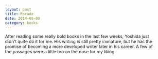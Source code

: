 ```yaml
---
layout: post
title: Parade 
date: 2014-08-09
category: books
---
```

After reading some really bold books in the last few weeks, Yoshida just didn't quite do it for me. His writing is still pretty immature, but he has the promise of becoming a more developed writer later in his career. A few of the passages were a little too on the nose for my liking.
